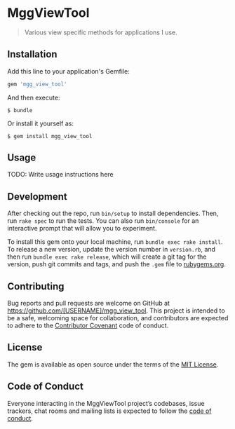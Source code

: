 # MggViewTool

> Various view specific methods for applications I use.

## Installation

Add this line to your application's Gemfile:

```ruby
gem 'mgg_view_tool'
```

And then execute:

    $ bundle

Or install it yourself as:

    $ gem install mgg_view_tool

## Usage

TODO: Write usage instructions here

## Development

After checking out the repo, run `bin/setup` to install dependencies. Then, run `rake spec` to run the tests. You can also run `bin/console` for an interactive prompt that will allow you to experiment.

To install this gem onto your local machine, run `bundle exec rake install`. To release a new version, update the version number in `version.rb`, and then run `bundle exec rake release`, which will create a git tag for the version, push git commits and tags, and push the `.gem` file to [rubygems.org](https://rubygems.org).

## Contributing

Bug reports and pull requests are welcome on GitHub at https://github.com/[USERNAME]/mgg_view_tool. This project is intended to be a safe, welcoming space for collaboration, and contributors are expected to adhere to the [Contributor Covenant](http://contributor-covenant.org) code of conduct.

## License

The gem is available as open source under the terms of the [MIT License](https://opensource.org/licenses/MIT).

## Code of Conduct

Everyone interacting in the MggViewTool project’s codebases, issue trackers, chat rooms and mailing lists is expected to follow the [code of conduct](https://github.com/[USERNAME]/mgg_view_tool/blob/master/CODE_OF_CONDUCT.md).
